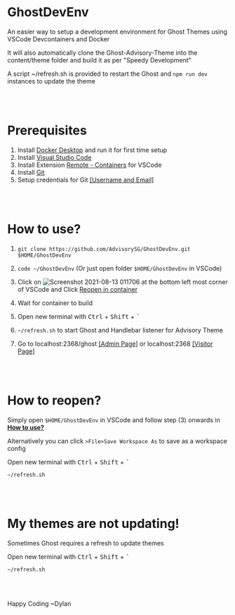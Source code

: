 # GhostDevEnv
An easier way to setup a development environment for Ghost Themes using VSCode Devcontainers and Docker

It will also automatically clone the Ghost-Advisory-Theme into the content/theme folder and build it as per "Speedy Development"

A script ~/refresh.sh is provided to restart the Ghost and `npm run dev` instances to update the theme

<br/><br/>
# **Prerequisites**
1) Install [Docker Desktop](https://www.docker.com/products/docker-desktop) and run it for first time setup
2) Install [Visual Studio Code](https://code.visualstudio.com/Download) 
3) Install Extension [Remote - Containers](https://marketplace.visualstudio.com/items?itemName=ms-vscode-remote.remote-containers) for VSCode
4) Install [Git](https://git-scm.com/downloads)
5) Setup credentials for Git [[Username and Email]](https://linuxize.com/post/how-to-configure-git-username-and-email/)

<br/><br/>
# How to use?

1) `git clone https://github.com/AdvisorySG/GhostDevEnv.git $HOME/GhostDevEnv` 

2) `code ~/GhostDevEnv` (Or just open folder `$HOME/GhostDevEnv` in VSCode)

3) Click on ![Screenshot 2021-08-13 011706](https://user-images.githubusercontent.com/88506363/129240239-e9c67e05-31c3-43c1-907b-561cebb86988.png)
 at the bottom left most corner of VSCode and Click [Reopen in container](https://miro.medium.com/max/1400/1*lZ5uJB2m9xSNbhiwHbARkw.png)
4) Wait for container to build
5) Open new terminal with <kbd>Ctrl</kbd> + <kbd>Shift</kbd> + <kbd>`</kbd>
6) `~/refresh.sh` to start Ghost and Handlebar listener for Advisory Theme
7) Go to localhost:2368/ghost [[Admin Page]](http://localhost:2368/ghost) or localhost:2368 [[Visitor Page]](http://localhost:2368)

<br/><br/>

# How to reopen?

Simply open `$HOME/GhostDevEnv` in VSCode and follow step (3) onwards in [**How to use?**](#how-to-use)

Alternatively you can click `>File>Save Workspace As` to save as a workspace config 

Open new terminal with <kbd>Ctrl</kbd> + <kbd>Shift</kbd> + <kbd>`</kbd>

`~/refresh.sh`

<br/><br/>

# My themes are not updating!

Sometimes Ghost requires a refresh to update themes

Open new terminal with <kbd>Ctrl</kbd> + <kbd>Shift</kbd> + <kbd>`</kbd>

`~/refresh.sh`


<br/><br/>

Happy Coding ~Dylan
